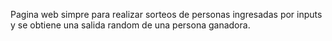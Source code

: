Pagina web simpre para realizar sorteos de personas ingresadas por inputs y se obtiene una salida random de una persona ganadora. 
